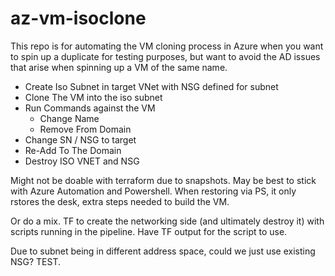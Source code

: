 # az-vm-isoclone
This repo is for automating the VM cloning process in Azure when you want to spin up a duplicate for testing purposes, but want to avoid the AD issues that arise when spinning up a VM of the same name.

- Create Iso Subnet in target VNet with NSG defined for subnet 
- Clone The VM into the iso subnet
- Run Commands against the VM 
    - Change Name  
    - Remove From Domain
- Change SN / NSG to target 
- Re-Add To The Domain 
- Destroy ISO VNET and NSG 

Might not be doable with terraform due to snapshots. May be best to stick with Azure Automation and Powershell.
When restoring via PS, it only rstores the desk, extra steps needed to build the VM. 

Or do a mix. TF to create the networking side (and ultimately destroy it) with scripts running in the pipeline. Have TF output for the script to use. 

Due to subnet being in different address space, could we just use existing NSG? TEST. 


